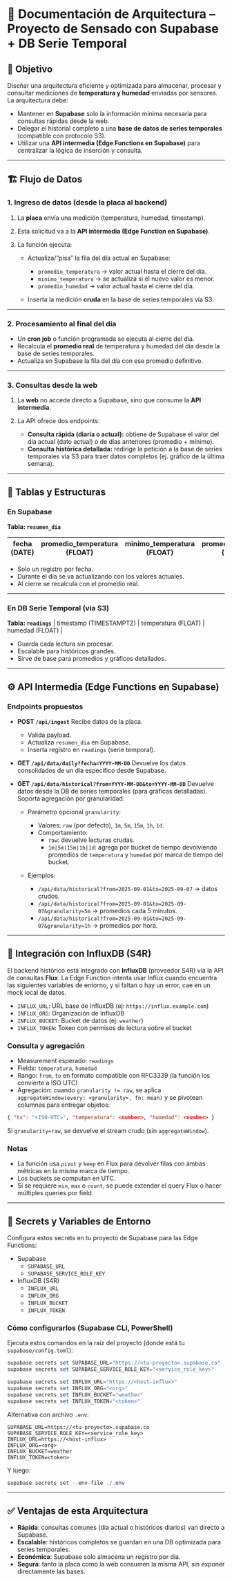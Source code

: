 # 📘 Documentación de Arquitectura – Proyecto de Sensado con Supabase + DB Serie Temporal

## 🎯 Objetivo

Diseñar una arquitectura eficiente y optimizada para almacenar, procesar y consultar mediciones de **temperatura y humedad** enviadas por sensores.
La arquitectura debe:

* Mantener en **Supabase** solo la información mínima necesaria para consultas rápidas desde la web.
* Delegar el historial completo a una **base de datos de series temporales** (compatible con protocolo S3).
* Utilizar una **API intermedia (Edge Functions en Supabase)** para centralizar la lógica de inserción y consulta.

---

## 🏗️ Flujo de Datos

### 1. Ingreso de datos (desde la placa al backend)

1. La **placa** envía una medición (temperatura, humedad, timestamp).
2. Esta solicitud va a la **API intermedia (Edge Function en Supabase)**.
3. La función ejecuta:

   * Actualiza/“pisa” la fila del día actual en Supabase:

     * `promedio_temperatura` → valor actual hasta el cierre del día.
     * `minimo_temperatura` → se actualiza si el nuevo valor es menor.
     * `promedio_humedad` → valor actual hasta el cierre del día.
   * Inserta la medición **cruda** en la base de series temporales vía S3.

---

### 2. Procesamiento al final del día

* Un **cron job** o función programada se ejecuta al cierre del día.
* Recalcula el **promedio real** de temperatura y humedad del día desde la base de series temporales.
* Actualiza en Supabase la fila del día con ese promedio definitivo.

---

### 3. Consultas desde la web

1. La **web** no accede directo a Supabase, sino que consume la **API intermedia**.
2. La API ofrece dos endpoints:

   * **Consulta rápida (diaria o actual):** obtiene de Supabase el valor del día actual (dato actual) o de días anteriores (promedio + mínimo).
   * **Consulta histórica detallada:** redirige la petición a la base de series temporales vía S3 para traer datos completos (ej. gráfico de la última semana).

---

## 📂 Tablas y Estructuras

### En **Supabase**

**Tabla: `resumen_dia`**

| fecha (DATE) | promedio\_temperatura (FLOAT) | minimo\_temperatura (FLOAT) | promedio\_humedad (FLOAT) |
| ------------ | ----------------------------- | --------------------------- | ------------------------- |

* Solo un registro por fecha.
* Durante el día se va actualizando con los valores actuales.
* Al cierre se recalcula con el promedio real.

---

### En **DB Serie Temporal (via S3)**

**Tabla: `readings`**
\| timestamp (TIMESTAMPTZ) | temperatura (FLOAT) | humedad (FLOAT) |

* Guarda cada lectura sin procesar.
* Escalable para históricos grandes.
* Sirve de base para promedios y gráficos detallados.

---

## ⚙️ API Intermedia (Edge Functions en Supabase)

### Endpoints propuestos

* **POST `/api/ingest`**
  Recibe datos de la placa.

  * Valida payload.
  * Actualiza `resumen_dia` en Supabase.
  * Inserta registro en `readings` (serie temporal).

* **GET `/api/data/daily?fecha=YYYY-MM-DD`**
  Devuelve los datos consolidados de un día específico desde Supabase.

* **GET `/api/data/historical?from=YYYY-MM-DD&to=YYYY-MM-DD`**
  Devuelve datos desde la DB de series temporales (para gráficas detalladas). Soporta agregación por granularidad:

  - Parámetro opcional `granularity`:
    - Valores: `raw` (por defecto), `1m`, `5m`, `15m`, `1h`, `1d`.
    - Comportamiento:
      - `raw`: devuelve lecturas crudas.
      - `1m|5m|15m|1h|1d`: agrega por bucket de tiempo devolviendo promedios de `temperatura` y `humedad` por marca de tiempo del bucket.

  - Ejemplos:
    - `/api/data/historical?from=2025-09-01&to=2025-09-07` → datos crudos.
    - `/api/data/historical?from=2025-09-01&to=2025-09-07&granularity=5m` → promedios cada 5 minutos.
    - `/api/data/historical?from=2025-09-01&to=2025-09-07&granularity=1h` → promedios por hora.

---

## 🔌 Integración con InfluxDB (S4R)

El backend histórico está integrado con **InfluxDB** (proveedor S4R) vía la API de consultas **Flux**. La Edge Function intenta usar Influx cuando encuentra las siguientes variables de entorno, y si faltan o hay un error, cae en un mock local de datos.

- `INFLUX_URL`: URL base de InfluxDB (ej: `https://influx.example.com`)
- `INFLUX_ORG`: Organización de InfluxDB
- `INFLUX_BUCKET`: Bucket de datos (ej: `weather`)
- `INFLUX_TOKEN`: Token con permisos de lectura sobre el bucket

### Consulta y agregación

- Measurement esperado: `readings`
- Fields: `temperatura`, `humedad`
- Rango: `from`, `to` en formato compatible con RFC3339 (la función los convierte a ISO UTC)
- Agregación: cuando `granularity != raw`, se aplica `aggregateWindow(every: <granularity>, fn: mean)` y se pivotean columnas para entregar objetos:

```json
{ "ts": "<ISO-UTC>", "temperatura": <number>, "humedad": <number> }
```

Si `granularity=raw`, se devuelve el stream crudo (sin `aggregateWindow`).

### Notas

- La función usa `pivot` y `keep` en Flux para devolver filas con ambas métricas en la misma marca de tiempo.
- Los buckets se computan en UTC.
- Si se requiere `min`, `max` o `count`, se puede extender el query Flux o hacer múltiples queries por field.

---

## 🔐 Secrets y Variables de Entorno

Configura estos secrets en tu proyecto de Supabase para las Edge Functions:

- Supabase
  - `SUPABASE_URL`
  - `SUPABASE_SERVICE_ROLE_KEY`
- InfluxDB (S4R)
  - `INFLUX_URL`
  - `INFLUX_ORG`
  - `INFLUX_BUCKET`
  - `INFLUX_TOKEN`

### Cómo configurarlos (Supabase CLI, PowerShell)

Ejecuta estos comandos en la raíz del proyecto (donde está tu `supabase/config.toml`):

```powershell
supabase secrets set SUPABASE_URL="https://<tu-proyecto>.supabase.co"
supabase secrets set SUPABASE_SERVICE_ROLE_KEY="<service_role_key>"

supabase secrets set INFLUX_URL="https://<host-influx>"
supabase secrets set INFLUX_ORG="<org>"
supabase secrets set INFLUX_BUCKET="weather"
supabase secrets set INFLUX_TOKEN="<token>"
```

Alternativa con archivo `.env`:

```env
SUPABASE_URL=https://<tu-proyecto>.supabase.co
SUPABASE_SERVICE_ROLE_KEY=<service_role_key>
INFLUX_URL=https://<host-influx>
INFLUX_ORG=<org>
INFLUX_BUCKET=weather
INFLUX_TOKEN=<token>
```

Y luego:

```powershell
supabase secrets set --env-file ./.env
```

---

## ✅ Ventajas de esta Arquitectura

* **Rápida**: consultas comunes (día actual o históricos diarios) van directo a Supabase.
* **Escalable**: históricos completos se guardan en una DB optimizada para series temporales.
* **Económica**: Supabase solo almacena un registro por día.
* **Segura**: tanto la placa como la web consumen la misma API, sin exponer directamente las bases.
